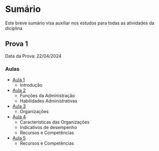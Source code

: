 # Sumário

Este breve sumário visa auxiliar nos estudos para todas as atividades da diciplina

## Prova 1

Data da Prova: 22/04/2024

### Aulas

- [Aula 1](Aulas/01.md)
  - Introdução
- [Aula 2](Aulas/02.md)
  - Funções da Administração
  - Habilidades Administrativas
- [Aula 3](Aulas/03.md)
  - Organizações
- [Aula 4](Aulas/04.md)
  - Características das Organizações
  - Indicativos de desempenho
  - Recursos e Competências
- [Aula 5](Aulas/05.md)
  - Recursos e Competências
